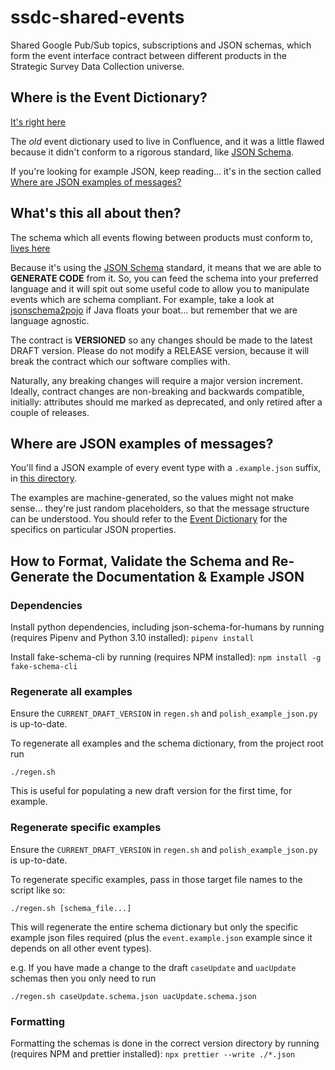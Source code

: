 # ssdc-shared-events

Shared Google Pub/Sub topics, subscriptions and JSON schemas, which form the event interface contract between different products in the Strategic Survey Data Collection universe.

## Where is the Event Dictionary?
[It's right here](event_dictionary/0.5.0/dictionary.md)

The _old_ event dictionary used to live in Confluence, and it was a little flawed because it didn't conform to a rigorous standard, like [JSON Schema](https://json-schema.org/).

If you're looking for example JSON, keep reading... it's in the section called [Where are JSON examples of messages?](#where-are-json-examples-of-messages)

## What's this all about then?
The schema which all events flowing between products must conform to, [lives here](event_dictionary/0.5.0/event.schema.json)

Because it's using the [JSON Schema](https://json-schema.org/) standard, it means that we are able to **GENERATE CODE** from it. So, you can feed the schema into your preferred language and it will spit out some useful code to allow you to manipulate events which are schema compliant. For example, take a look at [jsonschema2pojo](https://github.com/joelittlejohn/jsonschema2pojo) if Java floats your boat... but remember that we are language agnostic.

The contract is **VERSIONED** so any changes should be made to the latest DRAFT version. Please do not modify a RELEASE version, because it will break the contract which our software complies with.

Naturally, any breaking changes will require a major version increment. Ideally, contract changes are non-breaking and backwards compatible, initially: attributes should me marked as deprecated, and only retired after a couple of releases.

## Where are JSON examples of messages?
You'll find a JSON example of every event type with a `.example.json` suffix, in [this directory](https://github.com/ONSdigital/ssdc-shared-events/tree/main/event_dictionary/0.5.0/examples).

The examples are machine-generated, so the values might not make sense... they're just random placeholders, so that the message structure can be understood. You should refer to the [Event Dictionary](event_dictionary/0.5.0/dictionary.md) for the specifics on particular JSON properties.

## How to Format, Validate the Schema and Re-Generate the Documentation & Example JSON

### Dependencies
Install python dependencies, including json-schema-for-humans by running (requires Pipenv and Python 3.10 installed): `pipenv install`

Install fake-schema-cli by running (requires NPM installed): `npm install -g fake-schema-cli`

### Regenerate all examples
Ensure the `CURRENT_DRAFT_VERSION` in `regen.sh` and `polish_example_json.py` is up-to-date.

To regenerate all examples and the schema dictionary, from the project root run 
```shell
./regen.sh
```
This is useful for populating a new draft version for the first time, for example.

### Regenerate specific examples
Ensure the `CURRENT_DRAFT_VERSION` in `regen.sh` and `polish_example_json.py` is up-to-date.

To regenerate specific examples, pass in those target file names to the script like so: 
```shell
./regen.sh [schema_file...]
```
This will regenerate the entire schema dictionary but only the specific example json files required (plus the `event.example.json` example since it depends on all other event types).

e.g. If you have made a change to the draft `caseUpdate` and `uacUpdate` schemas then you only need to run 
```shell
./regen.sh caseUpdate.schema.json uacUpdate.schema.json
```

### Formatting
Formatting the schemas is done in the correct version directory by running (requires NPM and prettier installed): `npx prettier --write ./*.json`
